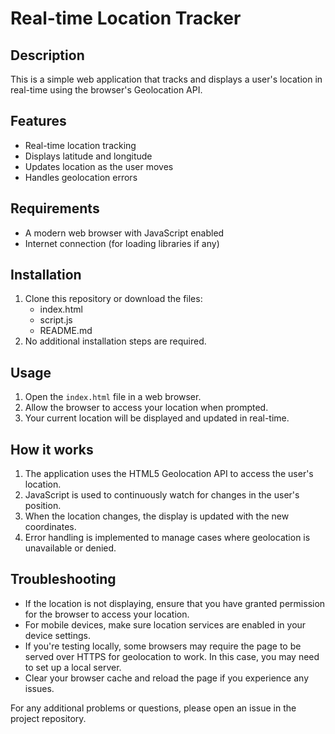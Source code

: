 # Real-time Location Tracker

## Description
This is a simple web application that tracks and displays a user's location in real-time using the browser's Geolocation API.

## Features
- Real-time location tracking
- Displays latitude and longitude
- Updates location as the user moves
- Handles geolocation errors

## Requirements
- A modern web browser with JavaScript enabled
- Internet connection (for loading libraries if any)

## Installation
1. Clone this repository or download the files:
   - index.html
   - script.js
   - README.md
2. No additional installation steps are required.

## Usage
1. Open the `index.html` file in a web browser.
2. Allow the browser to access your location when prompted.
3. Your current location will be displayed and updated in real-time.

## How it works
1. The application uses the HTML5 Geolocation API to access the user's location.
2. JavaScript is used to continuously watch for changes in the user's position.
3. When the location changes, the display is updated with the new coordinates.
4. Error handling is implemented to manage cases where geolocation is unavailable or denied.

## Troubleshooting
- If the location is not displaying, ensure that you have granted permission for the browser to access your location.
- For mobile devices, make sure location services are enabled in your device settings.
- If you're testing locally, some browsers may require the page to be served over HTTPS for geolocation to work. In this case, you may need to set up a local server.
- Clear your browser cache and reload the page if you experience any issues.

For any additional problems or questions, please open an issue in the project repository.
